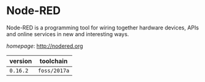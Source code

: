 # Node-RED

Node-RED is a programming tool for wiring together hardware devices, APIs and online services  in new and interesting ways.

*homepage*: <http://nodered.org>

version | toolchain
--------|----------
``0.16.2`` | ``foss/2017a``
